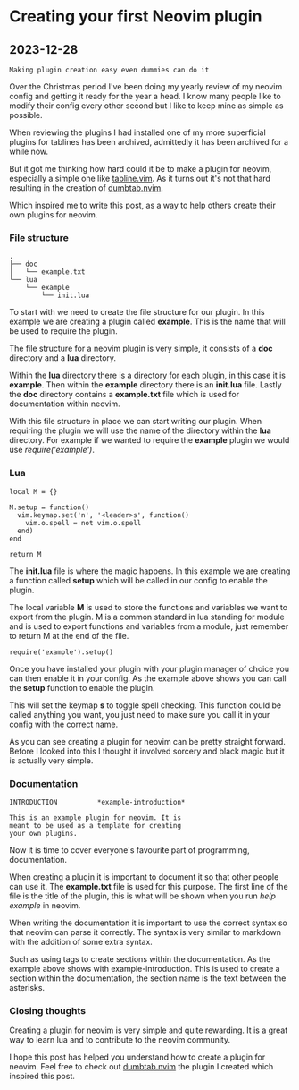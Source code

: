 # Creating your first Neovim plugin

## 2023-12-28

```
Making plugin creation easy even dummies can do it
```

Over the Christmas period I've been doing my yearly review of my neovim config
and getting it ready for the year a head. I know many people like to modify
their config every other second but I like to keep mine as simple as possible.

When reviewing the plugins I had installed one of my more superficial plugins
for tablines has been archived, admittedly it has been archived for a while now.

But it got me thinking how hard could it be to make a plugin for neovim,
especially a simple one like
[tabline.vim](https://github.com/mkitt/tabline.vim).
As it turns out it's not that hard resulting in the creation of
[dumbtab.nvim](https://github.com/nathanberry97/dumbtab.nvim).

Which inspired me to write this post, as a way to help others create their own
plugins for neovim.

### File structure

```
.
├── doc
│   └── example.txt
└── lua
    └── example
        └── init.lua
```

To start with we need to create the file structure for our plugin. In this
example we are creating a plugin called **example**. This is the name that
will be used to require the plugin.

The file structure for a neovim plugin is very simple, it consists of a **doc**
directory and a **lua** directory.

Within the **lua** directory there is a directory for each plugin, in this case
it is **example**. Then within the **example** directory there is an
**init.lua** file.
Lastly the **doc** directory contains a **example.txt** file which is used for
documentation within neovim.

With this file structure in place we can start writing our plugin. When requiring
the plugin we will use the name of the directory within the **lua** directory.
For example if we wanted to require the **example** plugin we would use
_require('example')_.

### Lua

```
local M = {}

M.setup = function()
  vim.keymap.set('n', '<leader>s', function()
    vim.o.spell = not vim.o.spell
  end)
end

return M
```

The **init.lua** file is where the magic happens. In this example we are
creating a function called **setup** which will be called in our config to
enable the plugin.

The local variable **M** is used to store the functions and variables we want
to export from the plugin. M is a common standard in lua standing for module
and is used to export functions and variables from a module, just remember to
return M at the end of the file.

```
require('example').setup()
```

Once you have installed your plugin with your plugin manager of choice you can
then enable it in your config. As the example above shows you can call the
**setup** function to enable the plugin.

This will set the keymap **<leader>s** to toggle spell checking. This function
could be called anything you want, you just need to make sure you call it in
your config with the correct name.

As you can see creating a plugin for neovim can be pretty straight forward.
Before I looked into this I thought it involved sorcery and black magic but it
is actually very simple.

### Documentation

```
INTRODUCTION          *example-introduction*

This is an example plugin for neovim. It is
meant to be used as a template for creating
your own plugins.
```

Now it is time to cover everyone's favourite part of programming, documentation.

When creating a plugin it is important to document it so that other people can
use it. The **example.txt** file is used for this purpose. The first line of
the file is the title of the plugin, this is what will be shown when you run
_help example_ in neovim.

When writing the documentation it is important to use the correct syntax so
that neovim can parse it correctly. The syntax is very similar to markdown
with the addition of some extra syntax.

Such as using tags to create sections within the documentation. As the example
above shows with example-introduction. This is used to create a section within
the documentation, the section name is the text between the asterisks.

### Closing thoughts

Creating a plugin for neovim is very simple and quite rewarding. It is a great
way to learn lua and to contribute to the neovim community.

I hope this post has helped you understand how to create a plugin for neovim.
Feel free to check out
[dumbtab.nvim](https://github.com/nathanberry97/dumbtab.nvim)
the plugin I created which inspired this post.
